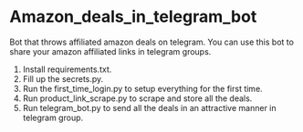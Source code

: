 # Amazon_deals_in_telegram_bot
Bot that throws affiliated amazon deals on telegram.
You can use this bot to share your amazon affiliated links in telegram groups.

1. Install requirements.txt.
2. Fill up the secrets.py.
3. Run the first_time_login.py to setup everything for the first time.
4. Run product_link_scrape.py to scrape and store all the deals.
5. Run telegram_bot.py to send all the deals in an attractive manner in telegram group.
